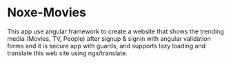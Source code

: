# Noxe-Movies
This app use angular framework to create a website that shows the trending media (Movies, TV, People) after signup &amp; signin with angular validation forms and it is secure app with guards, and supports lazy loading and translate this web site using ngx/translate.
